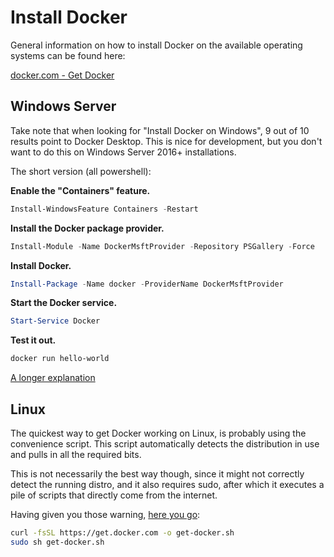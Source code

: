 # Install Docker

General information on how to install Docker on the available operating systems can be found here:

[docker.com - Get Docker](https://docs.docker.com/get-docker/)

## Windows Server

Take note that when looking for "Install Docker on Windows", 9 out of 10 results point to Docker Desktop.
This is nice for development, but you don't want to do this on Windows Server 2016+ installations.

The short version (all powershell):

**Enable the "Containers" feature.**
```powershell
Install-WindowsFeature Containers -Restart
```

**Install the Docker package provider.**
```powershell
Install-Module -Name DockerMsftProvider -Repository PSGallery -Force
```

**Install Docker.**
```powershell
Install-Package -Name docker -ProviderName DockerMsftProvider
```

**Start the Docker service.**
```powershell
Start-Service Docker
```

**Test it out.**
```powershell
docker run hello-world
```

[A longer explanation](https://4sysops.com/archives/install-docker-on-windows-server-2019/)

## Linux

The quickest way to get Docker working on Linux, is probably using the convenience script.
This script automatically detects the distribution in use and pulls in all the required bits.

This is not necessarily the best way though, since it might not correctly detect the running distro,
and it also requires sudo, after which it executes a pile of scripts that directly come from the internet.

Having given you those warning, [here you go](https://docs.docker.com/engine/install/ubuntu/#install-using-the-convenience-script):

```bash
curl -fsSL https://get.docker.com -o get-docker.sh
sudo sh get-docker.sh
```
